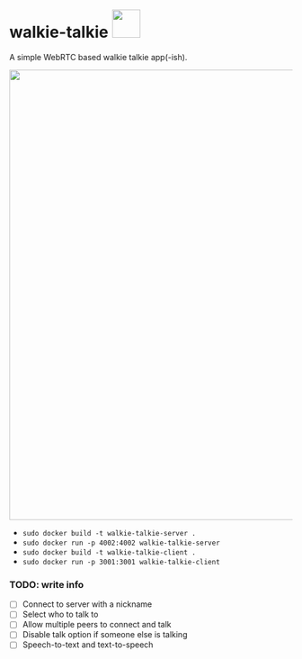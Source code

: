 # walkie-talkie <img width="50" src="https://github.com/Kajatin/walkie-talkie/assets/33018844/7d856caa-e225-443b-846f-cb14d2065c48">
A simple WebRTC based walkie talkie app(-ish).

<p align="center">
  <img width="800" src="https://github.com/Kajatin/walkie-talkie/assets/33018844/2065974b-ca8a-44c2-9b79-163ee7ab07fa">
</p>

* `sudo docker build -t walkie-talkie-server .`
* `sudo docker run -p 4002:4002 walkie-talkie-server`
* `sudo docker build -t walkie-talkie-client .`
* `sudo docker run -p 3001:3001 walkie-talkie-client`

### TODO: write info

- [ ] Connect to server with a nickname
- [ ] Select who to talk to
- [ ] Allow multiple peers to connect and talk
- [ ] Disable talk option if someone else is talking
- [ ] Speech-to-text and text-to-speech

